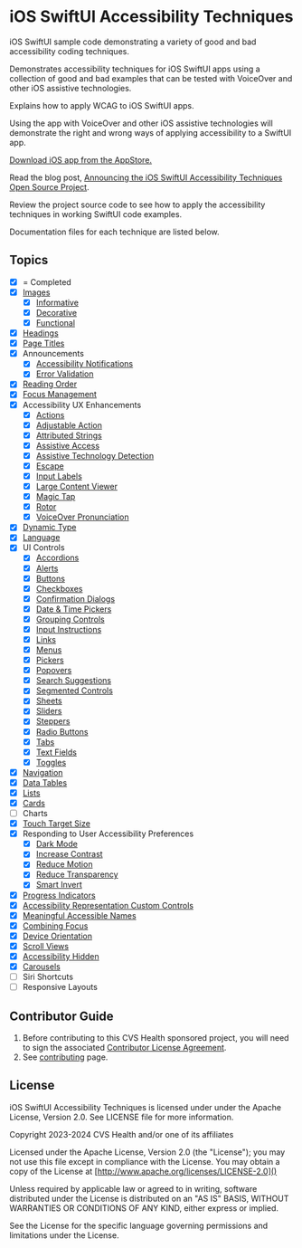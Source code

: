 # iOS SwiftUI Accessibility Techniques
iOS SwiftUI sample code demonstrating a variety of good and bad accessibility coding techniques.

Demonstrates accessibility techniques for iOS SwiftUI apps using a collection of good and bad examples that can be tested with VoiceOver and other iOS assistive technologies.

Explains how to apply WCAG to iOS SwiftUI apps.

Using the app with VoiceOver and other iOS assistive technologies will demonstrate the right and wrong ways of applying accessibility to a SwiftUI app. 

[Download iOS app from the AppStore.](https://apps.apple.com/app/accessibility-techniques/id6474141089)

Read the blog post, [Announcing the iOS SwiftUI Accessibility Techniques Open Source Project](https://www.linkedin.com/pulse/announcing-ios-swiftui-accessibility-techniques-open-source-adam-ldahc/).

Review the project source code to see how to apply the accessibility techniques in working SwiftUI code examples.

Documentation files for each technique are listed below.

## Topics
- [x] = Completed
- [x] [Images](iOSswiftUIa11yTechniques/Documentation/Images.md)
    - [x] [Informative](iOSswiftUIa11yTechniques/Documentation/InformativeImages.md)
    - [x] [Decorative](iOSswiftUIa11yTechniques/Documentation/DecorativeImages.md)
    - [x] [Functional](iOSswiftUIa11yTechniques/Documentation/FunctionalImages.md)
- [x] [Headings](iOSswiftUIa11yTechniques/Documentation/Headings.md)
- [x] [Page Titles](iOSswiftUIa11yTechniques/Documentation/PageTitles.md)
- [x] Announcements
    - [x] [Accessibility Notifications](iOSswiftUIa11yTechniques/Documentation/AccessibilityNotifications.md)
    - [x] [Error Validation](iOSswiftUIa11yTechniques/Documentation/ErrorValidation.md)
- [x] [Reading Order](iOSswiftUIa11yTechniques/Documentation/ReadingOrder.md)
- [x] [Focus Management](iOSswiftUIa11yTechniques/Documentation/FocusManagement.md)
- [x] Accessibility UX Enhancements
    - [x] [Actions](iOSswiftUIa11yTechniques/Documentation/Actions.md)
    - [x] [Adjustable Action](iOSswiftUIa11yTechniques/Documentation/AdjustableAction.md)
    - [x] [Attributed Strings](iOSswiftUIa11yTechniques/Documentation/AttributedStrings.md)
    - [x] [Assistive Access](iOSswiftUIa11yTechniques/Documentation/AssistiveAccess.md)
    - [x] [Assistive Technology Detection](iOSswiftUIa11yTechniques/Documentation/AssistiveTechnologyDetection.md)
    - [x] [Escape](iOSswiftUIa11yTechniques/Documentation/Escape.md)
    - [x] [Input Labels](iOSswiftUIa11yTechniques/Documentation/InputLabels.md)
    - [x] [Large Content Viewer](iOSswiftUIa11yTechniques/Documentation/LargeContentViewer.md)
    - [x] [Magic Tap](iOSswiftUIa11yTechniques/Documentation/MagicTap.md)
    - [x] [Rotor](iOSswiftUIa11yTechniques/Documentation/Rotor.md)
    - [x] [VoiceOver Pronunciation](iOSswiftUIa11yTechniques/Documentation/VoiceOverPronunciation.md)
- [x] [Dynamic Type](iOSswiftUIa11yTechniques/Documentation/DynamicType.md)
- [x] [Language](iOSswiftUIa11yTechniques/Documentation/Language.md)
- [x] UI Controls
    - [x] [Accordions](iOSswiftUIa11yTechniques/Documentation/Accordions.md)
    - [x] [Alerts](iOSswiftUIa11yTechniques/Documentation/Alerts.md)
    - [x] [Buttons](iOSswiftUIa11yTechniques/Documentation/Buttons.md)
    - [x] [Checkboxes](iOSswiftUIa11yTechniques/Documentation/Checkboxes.md)
    - [x] [Confirmation Dialogs](iOSswiftUIa11yTechniques/Documentation/ConfirmationDialogs.md)
    - [x] [Date & Time Pickers](iOSswiftUIa11yTechniques/Documentation/DateTimePickers.md)
    - [x] [Grouping Controls](iOSswiftUIa11yTechniques/Documentation/GroupingControls.md)
    - [x] [Input Instructions](iOSswiftUIa11yTechniques/Documentation/InputInstructions.md)
    - [x] [Links](iOSswiftUIa11yTechniques/Documentation/Links.md)
    - [x] [Menus](iOSswiftUIa11yTechniques/Documentation/Menus.md)
    - [x] [Pickers](iOSswiftUIa11yTechniques/Documentation/Pickers.md)
    - [x] [Popovers](iOSswiftUIa11yTechniques/Documentation/Popovers.md)
    - [x] [Search Suggestions](iOSswiftUIa11yTechniques/Documentation/SearchSuggestions.md)
    - [x] [Segmented Controls](iOSswiftUIa11yTechniques/Documentation/SegmentedControls.md)
    - [x] [Sheets](iOSswiftUIa11yTechniques/Documentation/Sheets.md)
    - [x] [Sliders](iOSswiftUIa11yTechniques/Documentation/Sliders.md)
    - [x] [Steppers](iOSswiftUIa11yTechniques/Documentation/Steppers.md)
    - [x] [Radio Buttons](iOSswiftUIa11yTechniques/Documentation/RadioButtons.md)
    - [x] [Tabs](iOSswiftUIa11yTechniques/Documentation/Tabs.md)
    - [x] [Text Fields](iOSswiftUIa11yTechniques/Documentation/TextFields.md)
    - [x] [Toggles](iOSswiftUIa11yTechniques/Documentation/Toggles.md)
- [x] [Navigation](iOSswiftUIa11yTechniques/Documentation/Navigation.md)
- [x] [Data Tables](iOSswiftUIa11yTechniques/Documentation/DataTables.md)
- [x] [Lists](iOSswiftUIa11yTechniques/Documentation/Lists.md)
- [x] [Cards](iOSswiftUIa11yTechniques/Documentation/Cards.md)
- [ ] Charts
- [x] [Touch Target Size](iOSswiftUIa11yTechniques/Documentation/TouchTargetSize.md)
- [x] Responding to User Accessibility Preferences
    - [x] [Dark Mode](iOSswiftUIa11yTechniques/Documentation/DarkMode.md)
    - [x] [Increase Contrast](iOSswiftUIa11yTechniques/Documentation/IncreaseContrast.md)
    - [x] [Reduce Motion](iOSswiftUIa11yTechniques/Documentation/ReduceMotion.md)
    - [x] [Reduce Transparency](iOSswiftUIa11yTechniques/Documentation/ReduceTransparency.md)
    - [x] [Smart Invert](iOSswiftUIa11yTechniques/Documentation/SmartInvert.md)
- [x] [Progress Indicators](iOSswiftUIa11yTechniques/Documentation/ProgressIndicators.md)
- [x] [Accessibility Representation Custom Controls](iOSswiftUIa11yTechniques/Documentation/AccessibilityRepresentation.md)
- [x] [Meaningful Accessible Names](iOSswiftUIa11yTechniques/Documentation/MeaningfulAccessibleNames.md)
- [x] [Combining Focus](iOSswiftUIa11yTechniques/Documentation/CombiningFocus.md)
- [x] [Device Orientation](iOSswiftUIa11yTechniques/Documentation/DeviceOrientation.md)
- [x] [Scroll Views](iOSswiftUIa11yTechniques/Documentation/ScrollViews.md)
- [x] [Accessibility Hidden](iOSswiftUIa11yTechniques/Documentation/AccessibilityHidden.md)
- [x] [Carousels](iOSswiftUIa11yTechniques/Documentation/Carousels.md)
- [ ] Siri Shortcuts
- [ ] Responsive Layouts

## Contributor Guide

1. Before contributing to this CVS Health sponsored project, you will need to sign the associated [Contributor License Agreement](https://forms.office.com/r/tvFjdsisT2).
2. See [contributing](CONTRIBUTING.md) page.

## License
iOS SwiftUI Accessibility Techniques is licensed under under the Apache License, Version 2.0.  See LICENSE file for more information.

Copyright 2023-2024 CVS Health and/or one of its affiliates

Licensed under the Apache License, Version 2.0 (the "License");
you may not use this file except in compliance with the License.
You may obtain a copy of the License at
[http://www.apache.org/licenses/LICENSE-2.0]()

Unless required by applicable law or agreed to in writing, software
distributed under the License is distributed on an "AS IS" BASIS,
WITHOUT WARRANTIES OR CONDITIONS OF ANY KIND, either express or implied.

See the License for the specific language governing permissions and
limitations under the License.
